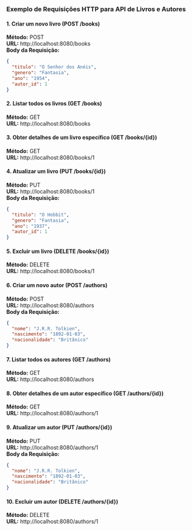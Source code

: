 
### Exemplo de Requisições HTTP para API de Livros e Autores

#### 1. Criar um novo livro (POST /books)
**Método:** POST  
**URL:** http://localhost:8080/books  
**Body da Requisição:**  
```json
{
  "titulo": "O Senhor dos Anéis",
  "genero": "Fantasia",
  "ano": "1954",
  "autor_id": 1
}
```

#### 2. Listar todos os livros (GET /books)
**Método:** GET  
**URL:** http://localhost:8080/books  

#### 3. Obter detalhes de um livro específico (GET /books/{id})
**Método:** GET  
**URL:** http://localhost:8080/books/1  

#### 4. Atualizar um livro (PUT /books/{id})
**Método:** PUT  
**URL:** http://localhost:8080/books/1  
**Body da Requisição:**  
```json
{
  "titulo": "O Hobbit",
  "genero": "Fantasia",
  "ano": "1937",
  "autor_id": 1
}
```

#### 5. Excluir um livro (DELETE /books/{id})
**Método:** DELETE  
**URL:** http://localhost:8080/books/1  

#### 6. Criar um novo autor (POST /authors)
**Método:** POST  
**URL:** http://localhost:8080/authors  
**Body da Requisição:**  
```json
{
  "nome": "J.R.R. Tolkien",
  "nascimento": "1892-01-03",
  "nacionalidade": "Britânico"
}
```

#### 7. Listar todos os autores (GET /authors)
**Método:** GET  
**URL:** http://localhost:8080/authors  

#### 8. Obter detalhes de um autor específico (GET /authors/{id})
**Método:** GET  
**URL:** http://localhost:8080/authors/1  

#### 9. Atualizar um autor (PUT /authors/{id})
**Método:** PUT  
**URL:** http://localhost:8080/authors/1  
**Body da Requisição:**  
```json
{
  "nome": "J.R.R. Tolkien",
  "nascimento": "1892-01-03",
  "nacionalidade": "Britânico"
}
```

#### 10. Excluir um autor (DELETE /authors/{id})
**Método:** DELETE  
**URL:** http://localhost:8080/authors/1  
